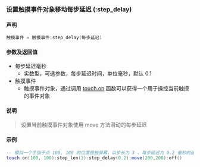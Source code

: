 ### 设置触摸事件对象移动每步延迟 \(**:step\_delay**\)


#### 声明
```lua
触摸事件 = 触摸事件:step_delay(每步延迟)
```


#### 参数及返回值
- 每步延迟毫秒
    - 实数型，可选参数，每步延迟时间，单位毫秒，默认 0\.1
- 触摸事件
    - 触摸事件对象，通过调用 [touch.on](/Handbook/touch/touch.on.md) 函数可以获得一个用于操控当前触摸的事件对象


#### 说明
> 设置当前触摸事件对象使用 move 方法滑动的每步延迟  


#### 示例  
```lua
-- 模拟一个手指于点 100, 100 的位置接触屏幕，以步长为 3 、每步延迟为 0.2 毫秒的速度滑动到点 200, 200 的位置离开屏幕
touch.on(100, 100):step_len(3):step_delay(0.2):move(200,200):off()
```

